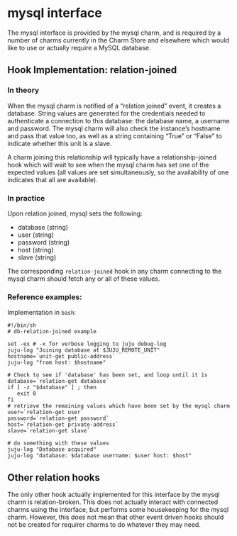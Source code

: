 # mysql interface

The mysql interface is provided by the mysql charm, and is required by a number
of charms currently in the Charm Store and elsewhere which would like to use or
actually require a MySQL database.

## Hook Implementation: relation-joined

### In theory

When the mysql charm is notified of a “relation joined” event, it creates a
database. String values are generated for the credentials needed to authenticate
a connection to this database: the database name, a username and password. The
mysql charm will also check the instance’s hostname and pass that value too, as
well as a string containing “True” or “False” to indicate whether this unit is a
slave.

A charm joining this relationship will typically have a relationship-joined hook
which will wait to see when the mysql charm has set one of the expected values
(all values are set simultaneously, so the availability of one indicates that
all are available).

### In practice

Upon relation joined, mysql sets the following:

  - database (string)
  - user (string)
  - password (string)
  - host (string)
  - slave (string)

The corresponding `relation-joined` hook in any charm connecting to the mysql
charm should fetch any or all of these values.

### Reference examples:

Implementation in `bash`:

    #!/bin/sh
    # db-relation-joined example
    
    set -ex # -x for verbose logging to juju debug-log
    juju-log "Joining database at $JUJU_REMOTE_UNIT"
    hostname=`unit-get public-address`
    juju-log "from host: $hostname"
    
    # Check to see if 'database' has been set, and loop until it is
    database=`relation-get database`
    if [ -z "$database" ] ; then
       exit 0
    fi
    # retrieve the remaining values which have been set by the mysql charm
    user=`relation-get user`
    password=`relation-get password`
    host=`relation-get private-address`
    slave=`relation-get slave`
    
    # do something with these values
    juju-log "Database acquired"
    juju-log "database: $database username: $user host: $host"
    

##  Other relation hooks

The only other hook actually implemented for this interface by the mysql charm
is relation-broken. This does not actually interact with connected charms using
the interface, but performs some housekeeping for the mysql charm. However, this
does not mean that other event driven hooks should not be created for requirer
charms to do whatever they may need.
